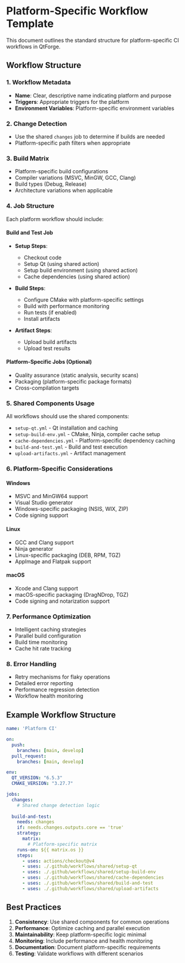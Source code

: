# Platform-Specific Workflow Template

This document outlines the standard structure for platform-specific CI workflows in QtForge.

## Workflow Structure

### 1. Workflow Metadata

- **Name**: Clear, descriptive name indicating platform and purpose
- **Triggers**: Appropriate triggers for the platform
- **Environment Variables**: Platform-specific environment variables

### 2. Change Detection

- Use the shared `changes` job to determine if builds are needed
- Platform-specific path filters when appropriate

### 3. Build Matrix

- Platform-specific build configurations
- Compiler variations (MSVC, MinGW, GCC, Clang)
- Build types (Debug, Release)
- Architecture variations when applicable

### 4. Job Structure

Each platform workflow should include:

#### Build and Test Job

- **Setup Steps**:
  - Checkout code
  - Setup Qt (using shared action)
  - Setup build environment (using shared action)
  - Cache dependencies (using shared action)
  
- **Build Steps**:
  - Configure CMake with platform-specific settings
  - Build with performance monitoring
  - Run tests (if enabled)
  - Install artifacts
  
- **Artifact Steps**:
  - Upload build artifacts
  - Upload test results

#### Platform-Specific Jobs (Optional)

- Quality assurance (static analysis, security scans)
- Packaging (platform-specific package formats)
- Cross-compilation targets

### 5. Shared Components Usage

All workflows should use the shared components:

- `setup-qt.yml` - Qt installation and caching
- `setup-build-env.yml` - CMake, Ninja, compiler cache setup
- `cache-dependencies.yml` - Platform-specific dependency caching
- `build-and-test.yml` - Build and test execution
- `upload-artifacts.yml` - Artifact management

### 6. Platform-Specific Considerations

#### Windows

- MSVC and MinGW64 support
- Visual Studio generator
- Windows-specific packaging (NSIS, WIX, ZIP)
- Code signing support

#### Linux

- GCC and Clang support
- Ninja generator
- Linux-specific packaging (DEB, RPM, TGZ)
- AppImage and Flatpak support

#### macOS

- Xcode and Clang support
- macOS-specific packaging (DragNDrop, TGZ)
- Code signing and notarization support

### 7. Performance Optimization

- Intelligent caching strategies
- Parallel build configuration
- Build time monitoring
- Cache hit rate tracking

### 8. Error Handling

- Retry mechanisms for flaky operations
- Detailed error reporting
- Performance regression detection
- Workflow health monitoring

## Example Workflow Structure

```yaml
name: 'Platform CI'

on:
  push:
    branches: [main, develop]
  pull_request:
    branches: [main, develop]

env:
  QT_VERSION: "6.5.3"
  CMAKE_VERSION: "3.27.7"

jobs:
  changes:
    # Shared change detection logic
    
  build-and-test:
    needs: changes
    if: needs.changes.outputs.core == 'true'
    strategy:
      matrix:
        # Platform-specific matrix
    runs-on: ${{ matrix.os }}
    steps:
      - uses: actions/checkout@v4
      - uses: ./.github/workflows/shared/setup-qt
      - uses: ./.github/workflows/shared/setup-build-env
      - uses: ./.github/workflows/shared/cache-dependencies
      - uses: ./.github/workflows/shared/build-and-test
      - uses: ./.github/workflows/shared/upload-artifacts
```

## Best Practices

1. **Consistency**: Use shared components for common operations
2. **Performance**: Optimize caching and parallel execution
3. **Maintainability**: Keep platform-specific logic minimal
4. **Monitoring**: Include performance and health monitoring
5. **Documentation**: Document platform-specific requirements
6. **Testing**: Validate workflows with different scenarios
